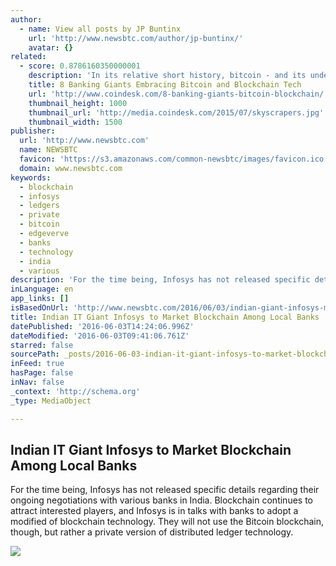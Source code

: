 ```yaml
---
author:
  - name: View all posts by JP Buntinx
    url: 'http://www.newsbtc.com/author/jp-buntinx/'
    avatar: {}
related:
  - score: 0.8786160350000001
    description: 'In its relative short history, bitcoin - and its underlying technology the blockchain - have captivated thinkers around the world, but not everyone was quick to see the potential. Due in part to its initial billing as a threat to the traditional financial ecosystem, these institutions have perhaps understandably responded with sharp critiques and deep skepticism for the technology.'
    title: 8 Banking Giants Embracing Bitcoin and Blockchain Tech
    url: 'http://www.coindesk.com/8-banking-giants-bitcoin-blockchain/'
    thumbnail_height: 1000
    thumbnail_url: 'http://media.coindesk.com/2015/07/skyscrapers.jpg'
    thumbnail_width: 1500
publisher:
  url: 'http://www.newsbtc.com'
  name: NEWSBTC
  favicon: 'https://s3.amazonaws.com/common-newsbtc/images/favicon.ico'
  domain: www.newsbtc.com
keywords:
  - blockchain
  - infosys
  - ledgers
  - private
  - bitcoin
  - edgeverve
  - banks
  - technology
  - india
  - various
description: 'For the time being, Infosys has not released specific details regarding their ongoing negotiations with various banks in India. Blockchain continues to attract interested players, and Infosys is in talks with banks to adopt a modified of blockchain technology. They will not use the Bitcoin blockchain, though, but rather a private version of distributed ledger technology.'
inLanguage: en
app_links: []
isBasedOnUrl: 'http://www.newsbtc.com/2016/06/03/indian-giant-infosys-market-blockchain-among-local-banks/'
title: Indian IT Giant Infosys to Market Blockchain Among Local Banks
datePublished: '2016-06-03T14:24:06.996Z'
dateModified: '2016-06-03T09:41:06.761Z'
starred: false
sourcePath: _posts/2016-06-03-indian-it-giant-infosys-to-market-blockchain-among-local-ban.md
inFeed: true
hasPage: false
inNav: false
_context: 'http://schema.org'
_type: MediaObject

---
```

<article style=""><h1>Indian IT Giant Infosys to Market Blockchain Among Local Banks</h1><p>For the time being, Infosys has not released specific details regarding their ongoing negotiations with various banks in India. Blockchain continues to attract interested players, and Infosys is in talks with banks to adopt a modified of blockchain technology. They will not use the Bitcoin blockchain, though, but rather a private version of distributed ledger technology.</p><img src="http://s3.amazonaws.com/main-newsbtc-images/2016/06/03100150/Infosys.jpg" /></article>